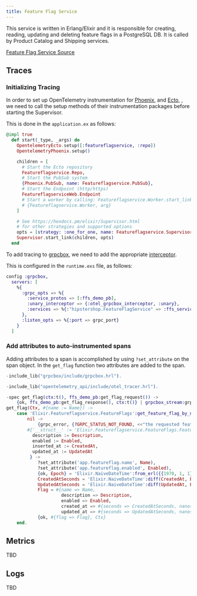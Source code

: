 ```yaml
---
title: Feature Flag Service
---
```


This service is written in Erlang/Elixir and it is responsible for creating,
reading, updating and deleting feature flags in a PostgreSQL DB.
It is called by Product Catalog and Shipping services.

[Feature Flag Service Source](https://github.com/open-telemetry/opentelemetry-demo/blob/main/src/featureflagservice/)

## Traces

### Initializing Tracing

In order to set up OpenTelemetry instrumentation for
[Phoenix](https://github.com/open-telemetry/opentelemetry-erlang-contrib/tree/main/instrumentation/opentelemetry_phoenix/),
and
[Ecto](https://github.com/open-telemetry/opentelemetry-erlang-contrib/tree/main/instrumentation/opentelemetry_ecto/),
, we need to call the setup methods of their instrumentation packages before
starting the Supervisor.

This is done in the `application.ex` as follows:

```elixir
@impl true
  def start(_type, _args) do
    OpentelemetryEcto.setup([:featureflagservice, :repo])
    OpentelemetryPhoenix.setup()

    children = [
      # Start the Ecto repository
      Featureflagservice.Repo,
      # Start the PubSub system
      {Phoenix.PubSub, name: Featureflagservice.PubSub},
      # Start the Endpoint (http/https)
      FeatureflagserviceWeb.Endpoint
      # Start a worker by calling: Featureflagservice.Worker.start_link(arg)
      # {Featureflagservice.Worker, arg}
    ]

    # See https://hexdocs.pm/elixir/Supervisor.html
    # for other strategies and supported options
    opts = [strategy: :one_for_one, name: Featureflagservice.Supervisor]
    Supervisor.start_link(children, opts)
  end
```

To add tracing to [grpcbox](https://github.com/tsloughter/grpcbox), we need to
add the appropriate
[interceptor](https://github.com/open-telemetry/opentelemetry-erlang-contrib/tree/main/instrumentation/opentelemetry_grpcbox).

This is configured in the `runtime.exs` file, as follows:

```elixir
config :grpcbox,
  servers: [
    %{
      :grpc_opts => %{
        :service_protos => [:ffs_demo_pb],
        :unary_interceptor => {:otel_grpcbox_interceptor, :unary},
        :services => %{:"hipstershop.FeatureFlagService" => :ffs_service}
      },
      :listen_opts => %{:port => grpc_port}
    }
  ]
```

### Add attributes to auto-instrumented spans

Adding attributes to a span is accomplished by using `?set_attribute` on the span
object. In the `get_flag` function two attributes are added to the span.

```elixir
-include_lib("grpcbox/include/grpcbox.hrl").

-include_lib("opentelemetry_api/include/otel_tracer.hrl").

-spec get_flag(ctx:t(), ffs_demo_pb:get_flag_request()) ->
    {ok, ffs_demo_pb:get_flag_response(), ctx:t()} | grpcbox_stream:grpc_error_response().
get_flag(Ctx, #{name := Name}) ->
    case 'Elixir.Featureflagservice.FeatureFlags':get_feature_flag_by_name(Name) of
        nil ->
            {grpc_error, {?GRPC_STATUS_NOT_FOUND, <<"the requested feature flag does not exist">>}};
        #{'__struct__' := 'Elixir.Featureflagservice.FeatureFlags.FeatureFlag',
          description := Description,
          enabled := Enabled,
          inserted_at := CreatedAt,
          updated_at := UpdatedAt
         } ->
            ?set_attribute('app.featureflag.name', Name),
            ?set_attribute('app.featureflag.enabled', Enabled),
            {ok, Epoch} = 'Elixir.NaiveDateTime':from_erl({{1970, 1, 1}, {0, 0, 0}}),
            CreatedAtSeconds = 'Elixir.NaiveDateTime':diff(CreatedAt, Epoch),
            UpdatedAtSeconds = 'Elixir.NaiveDateTime':diff(UpdatedAt, Epoch),
            Flag = #{name => Name,
                     description => Description,
                     enabled => Enabled,
                     created_at => #{seconds => CreatedAtSeconds, nanos => 0},
                     updated_at => #{seconds => UpdatedAtSeconds, nanos => 0}},
            {ok, #{flag => Flag}, Ctx}
    end.
```

## Metrics

TBD

## Logs

TBD
